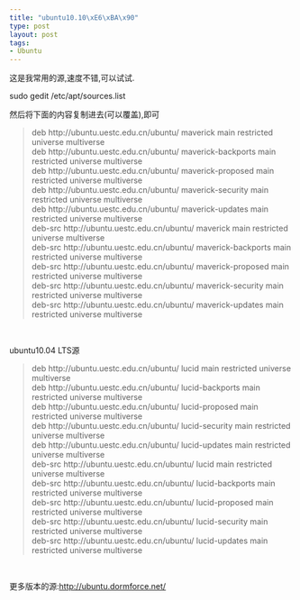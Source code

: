 ```yaml
--- 
title: "ubuntu10.10\xE6\xBA\x90"
type: post
layout: post
tags: 
- Ubuntu
---
```

<p>这是我常用的源,速度不错,可以试试.</p>  <p>sudo gedit /etc/apt/sources.list</p>  <p>然后将下面的内容复制进去(可以覆盖),即可</p>  <blockquote>   <p>deb http://ubuntu.uestc.edu.cn/ubuntu/ maverick main restricted universe multiverse      <br />deb http://ubuntu.uestc.edu.cn/ubuntu/ maverick-backports main restricted universe multiverse       <br />deb http://ubuntu.uestc.edu.cn/ubuntu/ maverick-proposed main restricted universe multiverse       <br />deb http://ubuntu.uestc.edu.cn/ubuntu/ maverick-security main restricted universe multiverse       <br />deb http://ubuntu.uestc.edu.cn/ubuntu/ maverick-updates main restricted universe multiverse       <br />deb-src http://ubuntu.uestc.edu.cn/ubuntu/ maverick main restricted universe multiverse       <br />deb-src http://ubuntu.uestc.edu.cn/ubuntu/ maverick-backports main restricted universe multiverse       <br />deb-src http://ubuntu.uestc.edu.cn/ubuntu/ maverick-proposed main restricted universe multiverse       <br />deb-src http://ubuntu.uestc.edu.cn/ubuntu/ maverick-security main restricted universe multiverse       <br />deb-src http://ubuntu.uestc.edu.cn/ubuntu/ maverick-updates main restricted universe multiverse</p> </blockquote>  <p> </p>  <p>ubuntu10.04 LTS源</p>  <blockquote>   <p>deb http://ubuntu.uestc.edu.cn/ubuntu/ lucid main restricted universe multiverse      <br />deb http://ubuntu.uestc.edu.cn/ubuntu/ lucid-backports main restricted universe multiverse       <br />deb http://ubuntu.uestc.edu.cn/ubuntu/ lucid-proposed main restricted universe multiverse       <br />deb http://ubuntu.uestc.edu.cn/ubuntu/ lucid-security main restricted universe multiverse       <br />deb http://ubuntu.uestc.edu.cn/ubuntu/ lucid-updates main restricted universe multiverse       <br />deb-src http://ubuntu.uestc.edu.cn/ubuntu/ lucid main restricted universe multiverse       <br />deb-src http://ubuntu.uestc.edu.cn/ubuntu/ lucid-backports main restricted universe multiverse       <br />deb-src http://ubuntu.uestc.edu.cn/ubuntu/ lucid-proposed main restricted universe multiverse       <br />deb-src http://ubuntu.uestc.edu.cn/ubuntu/ lucid-security main restricted universe multiverse       <br />deb-src http://ubuntu.uestc.edu.cn/ubuntu/ lucid-updates main restricted universe multiverse</p> </blockquote>  <p> </p>  <p>更多版本的源:<a title="http://ubuntu.dormforce.net/" href="http://ubuntu.dormforce.net/" target="_blank">http://ubuntu.dormforce.net/</a></p>
